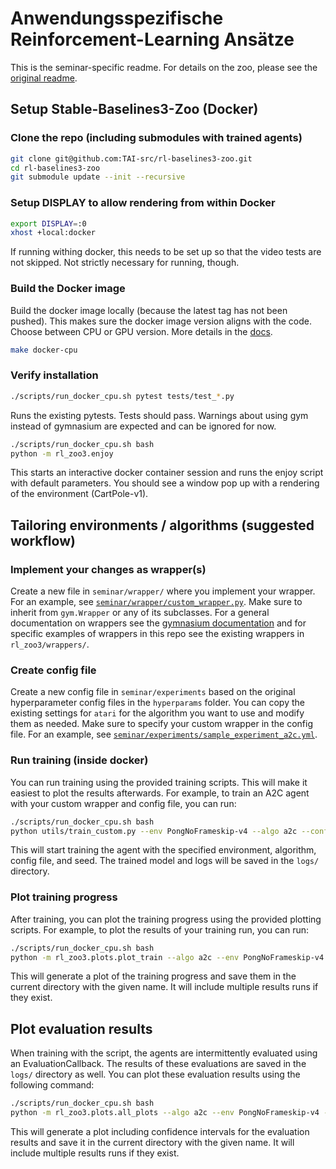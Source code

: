 # Anwendungsspezifische Reinforcement-Learning Ansätze

This is the seminar-specific readme. For details on the zoo, please see the [original readme](zoo/README.md).

## Setup Stable-Baselines3-Zoo (Docker)

### Clone the repo (including submodules with trained agents)

```bash
git clone git@github.com:TAI-src/rl-baselines3-zoo.git
cd rl-baselines3-zoo
git submodule update --init --recursive
```

### Setup DISPLAY to allow rendering from within Docker

```bash
export DISPLAY=:0
xhost +local:docker
```

If running withing docker, this needs to be set up so that the video tests are not skipped. Not strictly necessary for running, though.

### Build the Docker image

Build the docker image locally (because the latest tag has not been pushed). This makes sure the docker image version aligns with the code.
Choose between CPU or GPU version.
More details in the [docs](https://stable-baselines3.readthedocs.io/en/master/guide/install.html).

```bash
make docker-cpu
```

### Verify installation

```bash
./scripts/run_docker_cpu.sh pytest tests/test_*.py
```

Runs the existing pytests. Tests should pass.
Warnings about using gym instead of gymnasium are expected and can be ignored for now.

```bash
./scripts/run_docker_cpu.sh bash
python -m rl_zoo3.enjoy
```

This starts an interactive docker container session and runs the enjoy script with default parameters. You should see a window pop up with a rendering of the environment (CartPole-v1).

## Tailoring environments / algorithms (suggested workflow)

### Implement your changes as wrapper(s)

Create a new file in `seminar/wrapper/` where you implement your wrapper. For an example, see [`seminar/wrapper/custom_wrapper.py`](seminar/wrapper/custom_wrapper.py). Make sure to inherit from `gym.Wrapper` or any of its subclasses. For a general documentation on wrappers see the [gymnasium documentation](https://gymnasium.farama.org/api/wrappers/) and for specific examples of wrappers in this repo see the existing wrappers in `rl_zoo3/wrappers/`.

### Create config file

Create a new config file in `seminar/experiments` based on the original hyperparameter config files in the `hyperparams` folder. You can copy the existing settings for `atari` for the algorithm you want to use and modify them as needed. Make sure to specify your custom wrapper in the config file. For an example, see [`seminar/experiments/sample_experiment_a2c.yml`](seminar/experiments/sample_experiment_a2c.yml).

### Run training (inside docker)

You can run training using the provided training scripts. This will make it easiest to plot the results afterwards. For example, to train an A2C agent with your custom wrapper and config file, you can run:

```bash
./scripts/run_docker_cpu.sh bash
python utils/train_custom.py --env PongNoFrameskip-v4 --algo a2c --conf experiments/sample_experiment_a2c.yml --seed 1337
```

This will start training the agent with the specified environment, algorithm, config file, and seed. The trained model and logs will be saved in the `logs/` directory.

### Plot training progress

After training, you can plot the training progress using the provided plotting scripts. For example, to plot the results of your training run, you can run:

```bash
./scripts/run_docker_cpu.sh bash
python -m rl_zoo3.plots.plot_train --algo a2c --env PongNoFrameskip-v4 --exp-folder logs/ --file_name a2c_sample_plot_train.png
```

This will generate a plot of the training progress and save them in the current directory with the given name. It will include multiple results runs if they exist.

## Plot evaluation results

When training with the script, the agents are intermittently evaluated using an EvaluationCallback. The results of these evaluations are saved in the `logs/` directory as well. You can plot these evaluation results using the following command:

```bash
./scripts/run_docker_cpu.sh bash
python -m rl_zoo3.plots.all_plots --algo a2c --env PongNoFrameskip-v4 --exp-folder logs/ --file_name a2c_sample_all_plots.png
```

This will generate a plot including confidence intervals for the evaluation results and save it in the current directory with the given name. It will include multiple results runs if they exist.
